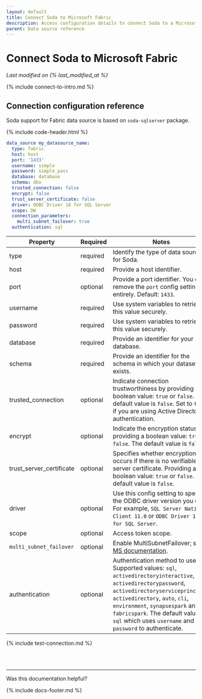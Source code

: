```yaml
---
layout: default
title: Connect Soda to Microsoft Fabric
description: Access configuration details to connect Soda to a Microsoft Fabric data source.
parent: Data source reference
---
```


# Connect Soda to Microsoft Fabric
*Last modified on {% last_modified_at %}* <br />

{% include connect-to-intro.md %}


## Connection configuration reference

Soda support for Fabric data source is based on `soda-sqlserver` package.

{% include code-header.html %}
```yaml
data_source my_datasource_name:
  type: fabric
  host: host
  port: '1433'
  username: simple
  password: simple_pass
  database: database
  schema: dbo
  trusted_connection: false
  encrypt: false
  trust_server_certificate: false
  driver: ODBC Driver 18 for SQL Server
  scope: DW
  connection_parameters:
    multi_subnet_failover: true
  authentication: sql
```
| Property | Required | Notes                                                      |
| -------- | -------- | ---------------------------------------------------------- |
| type      | required  | Identify the type of data source for Soda.               |
| host      | required  | Provide a host identifier.                               |
| port      | optional  | Provide a port identifier. You can remove the `port` config setting entirely. Default: `1433`.|
| username  | required  | Use system variables to retrieve this value securely.    |
| password  | required  | Use system variables to retrieve this value securely.    |
| database  | required  | Provide an identifier for your database.                 |
| schema    | required  | Provide an identifier for the schema in which your dataset exists. |
| trusted_connection    | optional |  Indicate connection trustworthiness by providing a boolean value: `true` or `false`. The default value is `false`. Set to `true` if you are using Active Directory authentication. |
| encrypt   | optional | Indicate the encryption status by providing a boolean value: `true` or `false`.  The default value is `false`. |
| trust_server_certificate | optional | Specifies whether encryption occurs if there is no verifiable server certificate. Providing a boolean value: `true` or `false`.  The default value is `false`.  |
| driver    | optional | Use this config setting to specify the ODBC driver version you use. For example, `SQL Server Native Client 11.0` or `ODBC Driver 18 for SQL Server`. |
| scope     | optional | Access token scope. |
| `multi_subnet_failover` | optional | Enable MultiSubnetFailover; see <a href="https://learn.microsoft.com/en-us/dotnet/framework/data/adonet/sql/sqlclient-support-for-high-availability-disaster-recovery#connecting-with-multisubnetfailover" target="_blank">MS documentation</a>.|
| authentication    | optional | Authentication method to use. Supported values: `sql`, `activedirectoryinteractive`, `activedirectorypassword`, `activedirectoryserviceprincipal`, `activedirectory`, `auto`, `cli`, `environment`, `synapsespark` and `fabricspark`. The default value is `sql` which uses `username` and `password` to authenticate. |


{% include test-connection.md %}

<br />
<br />

---

Was this documentation helpful?

<!-- LikeBtn.com BEGIN -->
<span class="likebtn-wrapper" data-theme="tick" data-i18n_like="Yes" data-ef_voting="grow" data-show_dislike_label="true" data-counter_zero_show="true" data-i18n_dislike="No"></span>
<script>(function(d,e,s){if(d.getElementById("likebtn_wjs"))return;a=d.createElement(e);m=d.getElementsByTagName(e)[0];a.async=1;a.id="likebtn_wjs";a.src=s;m.parentNode.insertBefore(a, m)})(document,"script","//w.likebtn.com/js/w/widget.js");</script>
<!-- LikeBtn.com END -->

{% include docs-footer.md %}
